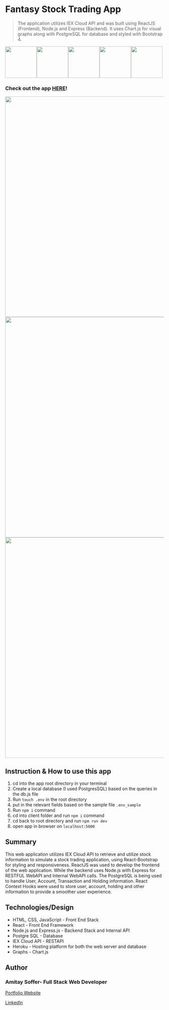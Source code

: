 # Fantasy Stock Trading App

> The application utilizes IEX Cloud API and was built using ReactJS (Frontend), Node.js and Express (Backend). It uses Chart.js for visual graphs along with PostgreSQL for database and styled with Bootstrap 4.

<img src="https://img.icons8.com/plasticine/480/000000/react.png" width="100"/><img src="https://img.icons8.com/color/480/000000/nodejs.png" width="100"/><img src="https://img.icons8.com/color/480/000000/postgreesql.png" width="100"/><img src="https://img.icons8.com/color/480/000000/bootstrap.png" width="100"/><img src="https://img.icons8.com/color/480/000000/heroku.png" width="100"/>

### Check out the app [HERE](https://trading-stocks-amitai.herokuapp.com/)!

<img src="https://user-images.githubusercontent.com/31068256/105555024-70df5600-5d00-11eb-994b-d3fe7f867659.png" width="700" /><img src="https://user-images.githubusercontent.com/31068256/105555105-98362300-5d00-11eb-9b9a-615a11faca3d.png" width="700" /><img src="https://user-images.githubusercontent.com/31068256/105555143-ae43e380-5d00-11eb-9f88-f37ec3fe8891.png" width="700" />

## Instruction & How to use this app

1. cd into the app root directory in your terminal
3. Create a local database (I used PostgresSQL) based on the queries in the db.js file
2. Run `touch .env` in the root directory
3. put in the relevant fields based on the sample file `.env_sample`
4. Run `npm i` command
5. cd into client folder and run `npm i` command
6. cd back to root directory and run `npm run dev`
7. open app in browser on `localhost:5000`

## Summary

This web application utilizes IEX Cloud API to retrieve and utilize stock information to simulate a stock trading application, using React-Bootstrap for styling and responsiveness. ReactJS was used to develop the frontend of the web application. While the backend uses Node.js with Express for RESTFUL WebAPI and Internal WebAPI calls. The PostgreSQL is being used to handle User, Account, Transaction and Holding information. React Context Hooks were used to store user, account, holding and other information to provide a smoother user experience.

## Technologies/Design

- HTML, CSS, JavaScript - Front End Stack
- React - Front End Framework
- Node.js and Express.js - Backend Stack and Internal API
- Postgre SQL - Database
- IEX Cloud API - RESTAPI
- Heroku - Hosting platform for both the web server and database
- Graphs - Chart.js

## Author

### Amitay Soffer- Full Stack Web Developer

<a href="https://www.esncz.org/sites/default/files/imce/under-construction.jpg" target="_blank" rel="noopener">Portfolio Website</a>

[LinkedIn](https://www.linkedin.com/in/amitay-soffer-137304151/)
